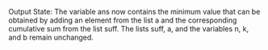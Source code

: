 Output State: The variable ans now contains the minimum value that can be obtained by adding an element from the list a and the corresponding cumulative sum from the list suff. The lists suff, a, and the variables n, k, and b remain unchanged.